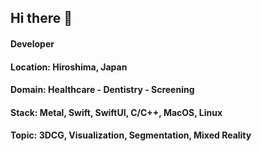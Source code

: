 ## Hi there 👋
#### Developer
#### Location: Hiroshima, Japan
#### Domain: Healthcare - Dentistry - Screening
#### Stack: Metal, Swift, SwiftUI, C/C++, MacOS, Linux
#### Topic: 3DCG, Visualization, Segmentation, Mixed Reality
<!--
**nghiaphamsg/nghiaphamsg** is a ✨ _special_ ✨ repository because its `README.md` (this file) appears on your GitHub profile.

Here are some ideas to get you started:

- 🔭 I’m currently working on ...
- 🌱 I’m currently learning ...
- 👯 I’m looking to collaborate on ...
- 🤔 I’m looking for help with ...
- 💬 Ask me about ...
- 📫 How to reach me: ...
- 😄 Pronouns: ...
- ⚡ Fun fact: ...
-->
